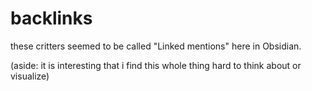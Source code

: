 # backlinks

these critters seemed to be called "Linked mentions" here in Obsidian.

(aside: it is interesting that i find this whole thing hard to think about or visualize)

